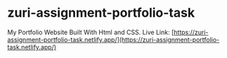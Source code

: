# zuri-assignment-portfolio-task
My Portfolio Website Built With Html and CSS. 
Live Link: [https://zuri-assignment-portfolio-task.netlify.app/](https://zuri-assignment-portfolio-task.netlify.app/)
